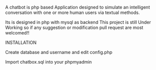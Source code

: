 A chatbot is php based Application designed to simulate an intelligent conversation with one or more human users via  textual methods.
 
 Its is designed in php with mysql as backend
 This project is still Under Working so if any suggestion or modification pull request are most welcomed!!
 
 
 INSTALLATION
 
 
 Create database and username and edit config.php
 
 Import chatbox.sql into your phpmyadmin
 